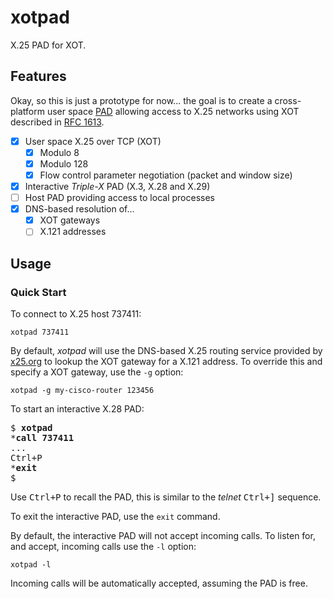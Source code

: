 # xotpad

X.25 PAD for XOT.

## Features

Okay, so this is just a prototype for now... the goal is to create a cross-platform user space
[PAD](https://en.wikipedia.org/wiki/Packet_assembler/disassembler)
allowing access to X.25 networks using XOT described in
[RFC 1613](https://www.rfc-editor.org/rfc/rfc1613.html).

  - [x] User space X.25 over TCP (XOT)
      - [x] Modulo 8
      - [x] Modulo 128
      - [x] Flow control parameter negotiation (packet and window size)
  - [x] Interactive _Triple-X_ PAD (X.3, X.28 and X.29)
  - [ ] Host PAD providing access to local processes
  - [x] DNS-based resolution of...
      - [x] XOT gateways
      - [ ] X.121 addresses

## Usage

### Quick Start

To connect to X.25 host 737411:

```
xotpad 737411
```

By default, _xotpad_ will use the DNS-based X.25 routing service provided by
[x25.org](https://x25.org/) to lookup the XOT gateway for a X.121 address. To override this and
specify a XOT gateway, use the `-g` option:

```
xotpad -g my-cisco-router 123456
```

To start an interactive X.28 PAD:

<pre>
$ <b>xotpad</b>
*<b>call 737411</b>
...
<kbd><kbd>Ctrl</kbd>+<kbd>P</kbd></kbd>
*<b>exit</b>
$
</pre>

Use <kbd><kbd>Ctrl</kbd>+<kbd>P</kbd></kbd> to recall the PAD, this is similar to the _telnet_
<kbd><kbd>Ctrl</kbd>+<kbd>]</kbd></kbd> sequence.

To exit the interactive PAD, use the `exit` command.

By default, the interactive PAD will not accept incoming calls. To listen for, and accept,
incoming calls use the `-l` option:

```
xotpad -l
```

Incoming calls will be automatically accepted, assuming the PAD is free.
